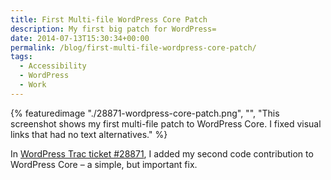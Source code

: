 ```yaml
---
title: First Multi-file WordPress Core Patch
description: My first big patch for WordPress=
date: 2014-07-13T15:30:34+00:00
permalink: /blog/first-multi-file-wordpress-core-patch/
tags:
  - Accessibility
  - WordPress
  - Work
---
```


{% featuredimage "./28871-wordpress-core-patch.png", "", "This screenshot shows my first multi-file patch to WordPress Core. I fixed visual links that had no text alternatives." %}

In [WordPress Trac ticket #28871](https://core.trac.wordpress.org/ticket/28871), I added my second code contribution to WordPress Core – a simple, but important fix.
